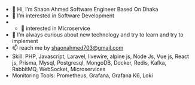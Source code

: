 - 👋 Hi, I’m Shaon Ahmed Software Engineer Based On Dhaka
- 👀 I’m interested in Software Development
- - 👀  interested in Microservice
- 🌱 I’m always curious about new technology and try to learn and try to implement 
- 📫 reach me by shaonahmed703@gmail.com
- Skill: PHP, Javascript, Laravel, livewire, alpine js, Node Js, Vue js, React js, Prisma, Mysql, Postgresql, MongoDB, Docker, Redis, Kafka, RabbitMQ, WebSocket, Microservices
- Monitoring Tools: Prometheus, Grafana, Grafana K6, Loki
<!---
Shaon99/Shaon99 is a ✨ special ✨ repository because its `README.md` (this file) appears on your GitHub profile.
You can click the Preview link to take a look at your changes.
--->
